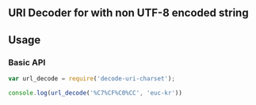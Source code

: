 ## URI Decoder for with non UTF-8 encoded string

## Usage
### Basic API
```javascript
var url_decode = require('decode-uri-charset');

console.log(url_decode('%C7%CF%C0%CC', 'euc-kr'))
```
